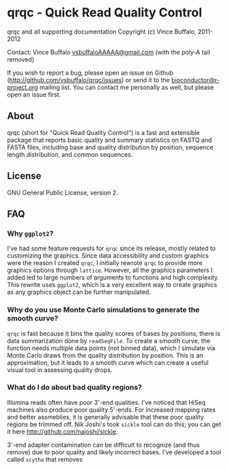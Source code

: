 # qrqc - Quick Read Quality Control

qrqc and all supporting documentation 
Copyright (c) Vince Buffalo, 2011-2012

Contact: Vince Buffalo <vsbuffaloAAAAA@gmail.com> (with the poly-A tail removed)

If you wish to report a bug, please open an issue on Github
(http://github.com/vsbuffalo/qrqc/issues) or send it to the
bioconductor@r-project.org mailing list. You can contact me personally
as well, but please open an issue first.

## About

qrqc (short for "Quick Read Quality Control") is a fast and extensible
package that reports basic quality and summary statistics on FASTQ and
FASTA files, including base and quality distribution by position,
sequence length distribution, and common sequences.

## License

GNU General Public License, version 2.

## FAQ

### Why `ggplot2`?

I've had some feature requests for `qrqc` since its release, mostly
related to customizing the graphics. Since data accessibility and
custom graphics were the reason I created `qrqc`, I initially rewrote
`qrqc` to provide more graphics options through `lattice`. However,
all the graphics parameters I added led to large numbers of arguments
to functions and high complexity. This rewrite uses `ggplot2`, which
is a very excellent way to create graphics as any graphics object can
be further manipulated.

### Why do you use Monte Carlo simulations to generate the smooth curve?

`qrqc` is fast because it bins the quality scores of bases by
positions; there is data summarization done by `readSeqFile`. To
create a smooth curve, the function needs multiple data points (not
binned data), which I simulate via Monte Carlo draws from the quality
distribution by position. This is an approximation, but it leads to a
smooth curve which can create a useful visual tool in assessing
quality drops.

### What do I do about bad quality regions?

Illumina reads often have poor 3'-end qualities. I've noticed that
HiSeq machines also produce poor quality 5'-ends. For increased
mapping rates and better assmeblies, it is generally advisable that
these poor quality regions be trimmed off. Nik Joshi's took `sickle`
tool can do this; you can get it here
<http://github.com/najoshi/sickle>.

3'-end adapter contamination can be difficult to recognize (and thus
remove) due to poor quality and likely incorrect bases. I've developed
a tool called `scythe` that removes 